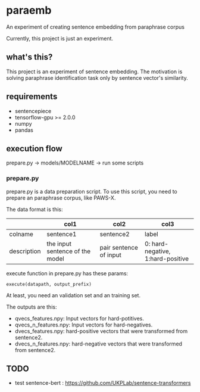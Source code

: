 # paraemb
An experiment of creating sentence embedding from paraphrase corpus

Currently, this project is just an experiment.

## what's this?

This project is an experiment of sentence embedding. The motivation is solving paraphrase identification task only by sentence vector's similarity.

## requirements

- sentencepiece
- tensorflow-gpu >= 2.0.0
- numpy
- pandas


## execution flow

prepare.py -> models/MODELNAME -> run some scripts

### prepare.py

prepare.py is a data preparation script. To use this script, you need to prepare an paraphrase corpus, like PAWS-X.

The data format is this:

||col1|col2|col3|
|---|---|---|---|
|colname|sentence1|sentence2|label|
|description|the input sentence of the model|pair sentence of input|0: hard-negative, 1:hard-positive|

execute function in prepare.py has these params:

```
execute(datapath, output_prefix)
```

At least, you need an validation set and an training set.

The outputs are this:

- qvecs_features.npy: Input vectors for hard-potitives.
- qvecs_n_features.npy: Input vectors for hard-negatives.
- dvecs_features.npy: hard-positive vectors that were transformed from sentence2.
- dvecs_n_features.npy: hard-negative vectors that were transformed from sentence2.


## TODO

- test sentence-bert : https://github.com/UKPLab/sentence-transformers
